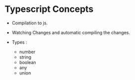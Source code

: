 # Typescript Concepts

- Compilation to js.
- Watching Changes and automatic compiling the changes.

- Types :
  - number
  - string
  - boolean
  - any
  - union
